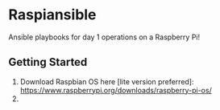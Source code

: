 # Raspiansible
Ansible playbooks for day 1 operations on a Raspberry Pi!

## Getting Started
1. Download Raspbian OS here [lite version preferred]: https://www.raspberrypi.org/downloads/raspberry-pi-os/
2. 

